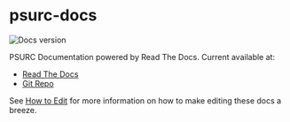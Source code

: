 psurc-docs
==========

![Docs version](https://readthedocs.org/projects/arc-docs/badge/?version=latest)

PSURC Documentation powered by Read The Docs.  Current available at:

- [Read The Docs](http://psurc-docs.readthedocs.org/)
- [Git Repo](https://github.com/PSU-Research-Computing/psurc-docs)

See [How to Edit](http://psurc-docs.readthedocs.org/en/latest/editing.html) for more information on how to make editing these docs a breeze.
